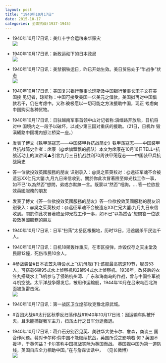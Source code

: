 ```yaml
---
layout: post
title: "1940年10月17日"
date: 2015-10-17
categories: 全面抗战(1937-1945)
---
```


<meta name="referrer" content="no-referrer" />

- 1940年10月17日讯：美红十字会运粮来华赈灾 <br/><img src="https://ww4.sinaimg.cn/large/aca367d8jw1ex4jw9bfu8j20ba0eot9z.jpg" />

- 1940年10月17日讯：新政运动下的日本政局 <br/><img src="https://ww3.sinaimg.cn/large/aca367d8jw1ex4i6jq07cj20tk0ye4mh.jpg" />

- 1940年10月17日讯：美禁钢铁运日，昨已开始生效。美日贸易处于“半战争”状态 <br/><img src="https://ww4.sinaimg.cn/large/aca367d8jw1ex4gfwkor1j20lq0e3tde.jpg" />

- 1940年10月17日讯：美国复兴银行董事长琼斯及中国银行董事长宋子文在美国接 见记者，琼斯称：中国可接受美国一亿美元之借款，美国拟再对中国借 款若干，仍在考虑中。又称:彼极愿以一切可能之方法援助中国，现正 考虑向中国购买各种货物。 

- 1940年10月17日讯：日驻越南军事首领中山对记者称:滇缅路开放后，日机将对中 国境内之一段予以破坏，以减少第三国对重庆的援助。（21日，日机炸 毁滇緬路中国境内怒江桥梁一座。） 

- 发表了博文《铁甲荡寇志——中国装甲兵抗战简史》铁甲荡寇志——中国装甲兵抗战简史作者：席康（@龙旗飘飘的舰队）本文为席康在10月16日TELL+抗战活动上的演讲词&#9650;引言九月三日抗战胜利70周铁甲荡寇志——中国装甲兵抗战简史 

- 答一位欲投效英國服務的朋友 识别录入：@吳之茱萸校对：@远征军魂不会被遗忘XX仁兄大鑒:九月九日來信收到。關於你此次冒著險至仰光找工作一事，如不已“以為然否”想問，弟或亦默無一言。既蒙以“然否"相詢，... 答一位欲投效英國服務的朋友 

- 发表了博文《答一位欲投效英國服務的朋友》答一位欲投效英國服務的朋友识别录入：@吳之茱萸校对：@远征军魂不会被遗忘XX仁兄大鑒:九月九日來信收到。關於你此次冒著險至仰光找工作一事，如不已“以為然否”想問答一位欲投效英國服務的朋友 

- 1940年10月17日讯：日军“扫荡”太岳区根据地，历时13日，沿途屠杀平民达千人。 

- 1940年10月17日讯：日机18架轰炸重庆，在市区投弹，炸毁仅存之天主堂及民房12幢，死伤市民10余人。  

- #参战装备#日本衣笠丸特设水上飞机母舰(下):该舰最高航速19节，舰员53人，可搭载6架95式水上侦察机和2架94式水上侦察机。1938年，改装后的衣笠丸搭载水上飞机参与了侵略杭州湾、广东和海南岛的作战，曾与中国空军战斗机空战。太平洋战争爆发后，被用作运输舰，1944年10月在吕宋岛西北海面被鱼雷击沉。 <br/><img src="https://ww4.sinaimg.cn/large/aca367d8jw1ex3whpdmg8j20go0a0wfg.jpg" />

- 1940年10月17日讯：第一战区卫立煌部攻克豫北原武城。 

- #百团大战##太行区秋季反扫荡作战#1940年10月17日讯：因运输车队被歼灭，且未能捕捉我军主力，扫荡太行之日军分途撤退。 

- 1940年10月17日讯：蒋介石分别召见英、美驻华大使卡尔、詹森，商谈三 国合作问题。蒋对卡尔称:倘中国不能继续抗战，英国所受之影响若 何？英国不援华，于英何益？卡尔答称中国抗战实际为英国而战。 英国视中国为第一道防线，英国自应全力相助中国。”在与詹森谈话中， （见长微博） <br/><img src="https://ww1.sinaimg.cn/large/aca367d8jw1ex3rkijsg2j20c80aydhb.jpg" />

